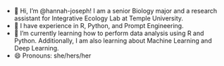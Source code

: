 - 👋 Hi, I’m @hannah-joseph! I am a senior Biology major and a research assistant for Integrative Ecology Lab at Temple University.
- 👀 I have experience in R, Python, and Prompt Engineering.
- 🌱 I’m currently learning how to perform data analysis using R and Python. Additionally, I am also learning about Machine Learning and Deep Learning. 
- 😄 Pronouns: she/hers/her

<!---
hannah-joseph/hannah-joseph is a ✨ special ✨ repository because its `README.md` (this file) appears on your GitHub profile.
You can click the Preview link to take a look at your changes.
--->
